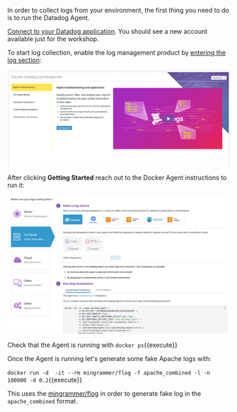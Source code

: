 In order to collect logs from your environment, the first thing you need to do is to run the Datadog Agent.

[Connect to your Datadog application](https://app.datadoghq.com). You should see a new account available just for the workshop.

To start log collection, enable the log management product by [entering the log section](https://app.datadoghq.com/logs/activation):

![log enable](https://raw.githubusercontent.com/l0k0ms/workshops/master/log-workshop-4/images/log-enable.png)

After clicking **Getting Started** reach out to the Docker Agent instructions to run it:

![log getting started](https://raw.githubusercontent.com/l0k0ms/workshops/master/log-workshop-4/images/logs-gs.png)

Check that the Agent is running with `docker ps`{{execute}}

Once the Agent is running let's generate some fake Apache logs with:

`docker run -d  -it --rm mingrammer/flog -f apache_combined -l -n 100000 -d 0.2`{{execute}}

This uses the [mingrammer/flog](https://github.com/mingrammer/flog) in order to generate fake log in the `apache_combined` format.
